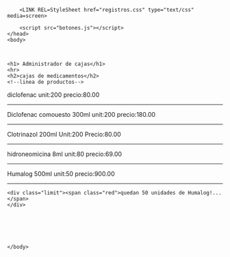 <!DOCTYPE html>
<html>
	<head>
		<title>Administrador de cajas</title>
		
		<LINK REL=StyleSheet href="registros.css" type="text/css" media=screen>
		
		<script src="botones.js"></script>
	</head>
	<body>
	
	
	
	<h1> Administrador de cajas</h1>
	<hr>
	<h2>cajas de medicamentos</h2>
	<!--linea de productos-->
<div class="limit">
<span class="green">
diclofenac
</span>
<span class="green">
unit:200
</span>

<span class="green">
precio:80.00
</span>

</div>


<hr>


<div class="limit">
<span class="green">
Diclofenac comouesto 300ml
</span>
<span class="green">
unit:200
</span>

<span class="green">
precio:180.00
</span>

</div>

<hr>

<div class="limit">
<span class="green">
Clotrinazol 200ml
</span>
<span class="green">
Unit:200
</span>

<span class="green">
Precio:80.00
</span>

</div>

<hr>

<div class="limit">
<span class="green">
hidroneomicina 8ml
</span>
<span class="green">
unit:80
</span>

<span class="green">
precio:69.00
</span>

</div>

<hr>


<div class="limit">
<span class="green">
Humalog 500ml
</span>
<span class="green">
unit:50
</span>

<span class="green">
precio:900.00
</span>

</div>

<hr>



	<div class="limit"><span class="red">quedan 50 unidades de Humalog!...</span>
	</div>
	
			


	
	
	</body>
</html>
